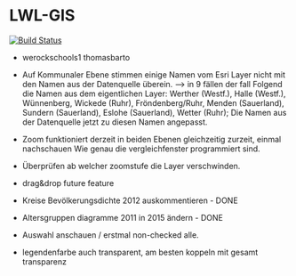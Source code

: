 LWL-GIS
=======

[![Build Status](https://travis-ci.org/giatschool/webgis-westfalen.svg?branch=master)](https://travis-ci.org/giatschool/webgis-westfalen)


- werockschools1	thomasbarto
- Auf Kommunaler Ebene stimmen einige Namen vom Esri Layer nicht mit den Namen aus der Datenquelle überein. --> in 9 fällen der fall
	Folgend die Namen aus dem eigentlichen Layer: Werther (Westf.), Halle (Westf.), Wünnenberg, Wickede (Ruhr), Fröndenberg/Ruhr, Menden (Sauerland), Sundern (Sauerland), Eslohe (Sauerland), Wetter (Ruhr);
	Die Namen aus der Datenquelle jetzt zu diesen Namen angepasst.

- Zoom funktioniert derzeit in beiden Ebenen gleichzeitig zurzeit, einmal nachschauen Wie genau die vergleichfenster programmiert sind.

- Überprüfen ab welcher zoomstufe die Layer verschwinden.
- drag&drop future feature

- Kreise Bevölkerungsdichte 2012 auskommentieren - DONE
- Altersgruppen diagramme 2011 in 2015 ändern - DONE
- Auswahl anschauen / erstmal non-checked alle.
- legendenfarbe auch transparent, am besten koppeln mit gesamt transparenz

